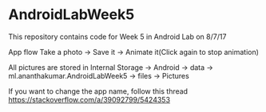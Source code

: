 # AndroidLabWeek5
This repository contains code for Week 5 in Android Lab on 8/7/17

App flow
Take a photo -> Save it -> Animate it(Click again to stop animation)

All pictures are stored in Internal Storage -> Android -> data -> ml.ananthakumar.AndroidLabWeek5 -> files -> Pictures 

If you want to change the app name, follow this thread
https://stackoverflow.com/a/39092799/5424353

